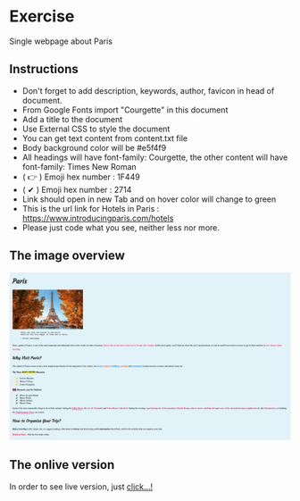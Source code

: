 # Exercise

Single webpage about Paris

## Instructions

- Don't forget to add description, keywords, author, favicon in head of document.
- From Google Fonts import "Courgette" in this document
- Add a title to the document
- Use External CSS to style the document
- You can get text content from content.txt file
- Body background color will be #e5f4f9
- All headings will have font-family: Courgette, the other content will have font-family: Times New Roman
- ( &#x1F449; ) Emoji hex number : 1F449
- ( &#x2714; ) Emoji hex number : 2714
- Link should open in new Tab and on hover color will change to green
- This is the url link for Hotels in Paris : https://www.introducingparis.com/hotels
- Please just code what you see, neither less nor more.

## The image overview

![The overview](./images/overview.png "The general overview")

## The onlive version

In order to see live version, just [click...!](https://hsnakk.github.io/UIB_Content_Exercise-1/)

